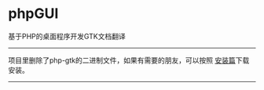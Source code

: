 # phpGUI
基于PHP的桌面程序开发GTK文档翻译

***

项目里删除了php-gtk的二进制文件，如果有需要的朋友，可以按照 [安装篇](https://github.com/phpstudyOne/phpGUI/tree/install/document/1-install)下载安装。

***
